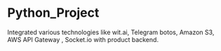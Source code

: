 # Python_Project
Integrated various technologies like wit.ai, Telegram botos, Amazon S3, AWS API Gateway , Socket.io with product backend. 
